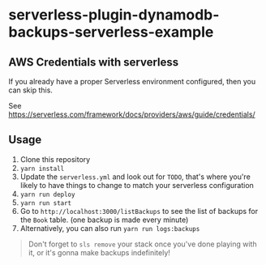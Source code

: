# serverless-plugin-dynamodb-backups-serverless-example

## AWS Credentials with serverless

If you already have a proper Serverless environment configured, then you can skip this.

See https://serverless.com/framework/docs/providers/aws/guide/credentials/

## Usage

1. Clone this repository
1. `yarn install`
1. Update the `serverless.yml` and look out for `TODO`, that's where you're likely to have things to change to match your serverless configuration
1. `yarn run deploy`
1. `yarn run start`
1. Go to `http://localhost:3000/listBackups` to see the list of backups for the `Book` table. (one backup is made every minute)
1. Alternatively, you can also run `yarn run logs:backups`

> Don't forget to `sls remove` your stack once you've done playing with it, or it's gonna make backups indefinitely!

